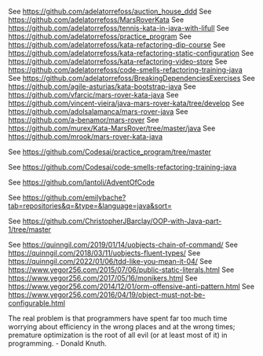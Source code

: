 See https://github.com/adelatorrefoss/auction_house_ddd
See https://github.com/adelatorrefoss/MarsRoverKata
See https://github.com/adelatorrefoss/tennis-kata-in-java-with-lifull
See https://github.com/adelatorrefoss/practice_program
See https://github.com/adelatorrefoss/kata-refactoring-dip-course
See https://github.com/adelatorrefoss/kata-refactoring-static-configuration
See https://github.com/adelatorrefoss/kata-refactoring-video-store
See https://github.com/adelatorrefoss/code-smells-refactoring-training-java
See https://github.com/adelatorrefoss/BreakingDependenciesExercises
See https://github.com/agile-asturias/kata-bootstrap-java
See https://github.com/vfarcic/mars-rover-kata-java
See https://github.com/vincent-vieira/java-mars-rover-kata/tree/develop
See https://github.com/adolsalamanca/mars-rover-java
See https://github.com/a-benamor/mars-rover
See https://github.com/murex/Kata-MarsRover/tree/master/java
See https://github.com/mrook/mars-rover-kata-java

See https://github.com/Codesai/practice_program/tree/master

See https://github.com/Codesai/code-smells-refactoring-training-java

See https://github.com/lantoli/AdventOfCode

See https://github.com/emilybache?tab=repositories&q=&type=&language=java&sort=

See https://github.com/ChristopherJBarclay/OOP-with-Java-part-1/tree/master

See https://quinngil.com/2019/01/14/uobjects-chain-of-command/
See https://quinngil.com/2018/03/11/uobjects-fluent-types/
See https://quinngil.com/2022/01/06/tdd-like-you-mean-it-04/
See https://www.yegor256.com/2015/07/06/public-static-literals.html
See https://www.yegor256.com/2017/05/16/monikers.html
See https://www.yegor256.com/2014/12/01/orm-offensive-anti-pattern.html
See https://www.yegor256.com/2016/04/19/object-must-not-be-configurable.html


The real problem is that programmers have spent far too much time worrying about efficiency in the wrong places and at the wrong times; premature optimization is the root of all evil (or at least most of it) in programming. - Donald Knuth.